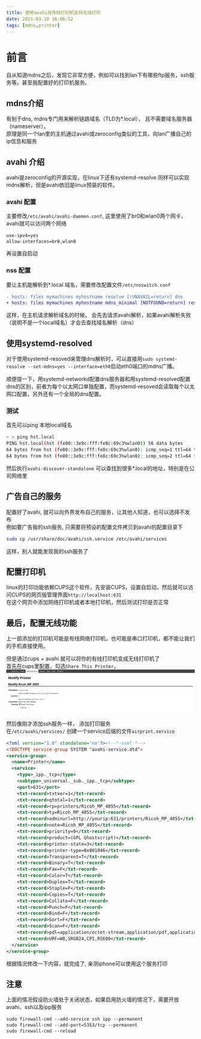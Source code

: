 ```yaml
---
title: 使用avahi将传统打印机支持无线打印
date: 2021-03-10 16:06:52
tags: [mdns,printer]
---
```


# 前言

自从知道mdns之后，发现它非常方便，例如可以找到lan下有哪些ftp服务，ssh服务等。甚至我配置好的打印机服务。

## mdns介绍

有别于dns, mdns专门用来解析链路域名（TLD为*.local）， 且不需要域名服务器（nameserver）。   
原理是同一个lan里的主机通过avahi或zeroconfig类似的工具，向lan广播自己的ip信息和服务

## avahi 介绍

avahi是zeroconfig的开源实现，在linux下还有systemd-resolve 同样可以实现mdns解析，但是avahi依旧是linux预装的软件。

### avahi 配置

主要修改`/etc/avahi/avahi-daemon.conf`, 这里使用了br0和wlan0两个网卡，avahi就可以访问两个网络
```
use-ipv4=yes
allow-interfaces=br0,wlan0
```
再设置自启动

### nss 配置

要让主机能解析到*.local 域名，需要修改配置文件`/etc/nsswitch.conf` 
```diff
- hosts: files mymachines myhostname resolve [!UNAVAIL=return] dns
+ hosts: files mymachines myhostname mdns_minimal [NOTFOUND=return] resolve [!UNAVAIL=return] dns
```
这样，在主机请求解析域名的时候， 会先去请求avahi解析，如果avahi解析失败（说明不是一个local域名）才会去查找域名解析（dns）

## 使用systemd-resolved
对于使用systemd-resoved来管理dns解析时，可以直接用`sudo systemd-resolve --set-mdns=yes --interface=eth0`启动eth0端口的mdns广播。

顺便提一下，用systemd-networkd配置dns服务器和用systemd-resolved配置dns的区别，前者为每个以太网口单独配置，而systemd-resoved会读取每个以太网口配置，另外还有一个全局的dns配置。

### 测试

首先可以ping 本地local域名
```sh
~ > ping hst.local                                                                                                                                                                                      
PING hst.local(hst (fe80::3e9c:fff:fe8c:69c3%wlan0)) 56 data bytes
64 bytes from hst (fe80::3e9c:fff:fe8c:69c3%wlan0): icmp_seq=1 ttl=64 time=0.113 ms
64 bytes from hst (fe80::3e9c:fff:fe8c:69c3%wlan0): icmp_seq=2 ttl=64 time=0.144 ms
```

然后执行`avahi-discover-standalone` 可以查找到很多*.local的地址，特别是在公司网络里

## 广告自己的服务

配置好了avahi, 就可以向外界发布自己的服务，让其他人知道，也可以选择不发布  
例如要广告我的ssh服务, 只需要将预设的配置文件拷贝到avahi的配置目录下
```sh
sudo cp /usr/share/doc/avahi/ssh.service /etc/avahi/services
```
这样，别人就能发现我的ssh服务了

## 配置打印机

linux的打印功能依赖CUPS这个软件，先安装CUPS，设置自启动，然后就可以访问CUPS的网页版管理界面`http://localhost:631`  
在这个网页中添加网络打印机或者本地打印机，然后测试打印是否正常

## 最后，配置无线功能

上一部添加的打印机可能是有线网络打印机，也可能是串口打印机，都不能让我们的手机直接使用。  

但是通过cups + avahi 就可以将你的有线打印机变成无线打印机了  
首先在cups里配置，勾选`Share This Printer`， 
![cups shares printer](img/cups_share.png)

然后像刚才添加ssh服务一样， 添加打印服务  
在`/etc/avahi/services/` 创建一个service后缀的文件`airprint.service`

```xml
<?xml version="1.0" standalone='no'?><!--*-nxml-*-->
<!DOCTYPE service-group SYSTEM "avahi-service.dtd">
<service-group>
  <name>Printer</name>
  <service>
    <type>_ipp._tcp</type>
    <subtype>_universal._sub._ipp._tcp</subtype>
    <port>631</port>
    <txt-record>txtver=1</txt-record>
    <txt-record>qtotal=1</txt-record>
    <txt-record>rp=printers/Ricoh_MP_4055</txt-record>
    <txt-record>ty=Ricoh_MP_4055</txt-record>
    <txt-record>adminurl=http://yourip:631/printers/Ricoh_MP_4055</txt-record>
    <txt-record>note=Ricoh_MP_4055</txt-record>
    <txt-record>priority=0</txt-record>
    <txt-record>product=(GPL Ghostscript)</txt-record>
    <txt-record>printer-state=3</txt-record>
    <txt-record>printer-type=0x801046</txt-record>
    <txt-record>Transparent=T</txt-record>
    <txt-record>Binary=T</txt-record>
    <txt-record>Fax=F</txt-record>
    <txt-record>Color=T</txt-record>
    <txt-record>Duplex=T</txt-record>
    <txt-record>Staple=F</txt-record>
    <txt-record>Copies=T</txt-record>
    <txt-record>Collate=F</txt-record>
    <txt-record>Punch=F</txt-record>
    <txt-record>Bind=F</txt-record>
    <txt-record>Sort=F</txt-record>
    <txt-record>Scan=F</txt-record>
    <txt-record>pdl=application/octet-stream,application/pdf,application/postscript,image/jpeg,image/png,image/urf</txt-record>
    <txt-record>URF=W8,SRGB24,CP1,RS600</txt-record>
  </service>
</service-group>
```
根据情况修改一下内容，就完成了, 亲测iphone可以使用这个服务打印

## 注意

上面的情况假设防火墙处于关闭状态，如果启用防火墙的情况下，需要开放avahi、ssh以及ipp服务

```
sudo firewall-cmd --add-service ssh ipp --permanent
sudo firewall-cmd --add-port=5353/tcp --permanent
sudo firewall-cmd --reload
```







